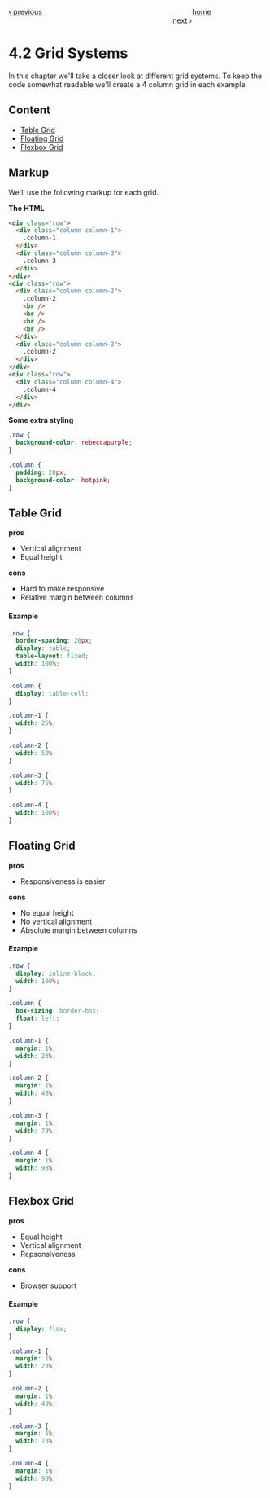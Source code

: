 [‹ previous](./4.1-Media-Queries.md)
&nbsp;&nbsp;&nbsp;&nbsp;&nbsp;&nbsp;&nbsp;&nbsp;&nbsp;&nbsp;&nbsp;&nbsp;&nbsp;&nbsp;&nbsp;&nbsp;&nbsp;&nbsp;&nbsp;&nbsp;&nbsp;&nbsp;&nbsp;&nbsp;&nbsp;&nbsp;&nbsp;&nbsp;&nbsp;&nbsp;&nbsp;&nbsp;&nbsp;&nbsp;&nbsp;&nbsp;&nbsp;&nbsp;&nbsp;&nbsp;&nbsp;&nbsp;&nbsp;&nbsp;&nbsp;&nbsp;&nbsp;&nbsp;&nbsp;&nbsp;&nbsp;&nbsp;&nbsp;&nbsp;&nbsp;&nbsp;&nbsp;&nbsp;&nbsp;&nbsp;&nbsp;&nbsp;&nbsp;&nbsp;&nbsp;&nbsp;&nbsp;&nbsp;&nbsp;&nbsp;&nbsp;&nbsp;&nbsp;
[home](../../README.md)
&nbsp;&nbsp;&nbsp;&nbsp;&nbsp;&nbsp;&nbsp;&nbsp;&nbsp;&nbsp;&nbsp;&nbsp;&nbsp;&nbsp;&nbsp;&nbsp;&nbsp;&nbsp;&nbsp;&nbsp;&nbsp;&nbsp;&nbsp;&nbsp;&nbsp;&nbsp;&nbsp;&nbsp;&nbsp;&nbsp;&nbsp;&nbsp;&nbsp;&nbsp;&nbsp;&nbsp;&nbsp;&nbsp;&nbsp;&nbsp;&nbsp;&nbsp;&nbsp;&nbsp;&nbsp;&nbsp;&nbsp;&nbsp;&nbsp;&nbsp;&nbsp;&nbsp;&nbsp;&nbsp;&nbsp;&nbsp;&nbsp;&nbsp;&nbsp;&nbsp;&nbsp;&nbsp;&nbsp;&nbsp;&nbsp;&nbsp;&nbsp;&nbsp;&nbsp;&nbsp;&nbsp;&nbsp;&nbsp;&nbsp;&nbsp;&nbsp;&nbsp;&nbsp;&nbsp;&nbsp;&nbsp;
[next ›](./4.3-Responsive-Grid.md)

# 4.2 Grid Systems

In this chapter we'll take a closer look at different grid systems. To keep the code somewhat readable we'll create a 4 column grid in each example.

## Content

- [Table Grid](#table-grid)
- [Floating Grid](#floating-grid)
- [Flexbox Grid](#flexbox-grid)


## Markup

We'll use the following markup for each grid.


**The HTML**
```html
<div class="row">
  <div class="column column-1">
    .column-1
  </div>
  <div class="column column-3">
    .column-3
  </div>
</div>
<div class="row">
  <div class="column column-2">
    .column-2
    <br />
    <br />
    <br />
    <br />
  </div>
  <div class="column column-2">
    .column-2
  </div>
</div>
<div class="row">
  <div class="column column-4">
    .column-4
  </div>
</div>
```

**Some extra styling**
```css
.row {
  background-color: rebeccapurple;
}

.column {
  padding: 20px;
  background-color: hotpink;
}
```

## Table Grid

**pros**
- Vertical alignment
- Equal height

**cons**
- Hard to make responsive
- Relative margin between columns

#### Example

```css
.row {
  border-spacing: 20px;
  display: table;
  table-layout: fixed;
  width: 100%;
}

.column {
  display: table-cell;
}

.column-1 {
  width: 25%;
}

.column-2 {
  width: 50%;
}

.column-3 {
  width: 75%;
}

.column-4 {
  width: 100%;
}
```

## Floating Grid

**pros**
- Responsiveness is easier

**cons**
- No equal height
- No vertical alignment
- Absolute margin between columns

#### Example

```css
.row {
  display: inline-block;
  width: 100%;
}

.column {
  box-sizing: border-box;
  float: left;
}

.column-1 {
  margin: 1%;
  width: 23%;
}

.column-2 {
  margin: 1%;
  width: 48%;
}

.column-3 {
  margin: 1%;
  width: 73%;
}

.column-4 {
  margin: 1%;
  width: 98%;
}
```

## Flexbox Grid

**pros**
- Equal height
- Vertical alignment
- Repsonsiveness

**cons**
- Browser support

#### Example

```css
.row {
  display: flex;
}

.column-1 {
  margin: 1%;
  width: 23%;
}

.column-2 {
  margin: 1%;
  width: 48%;
}

.column-3 {
  margin: 1%;
  width: 73%;
}

.column-4 {
  margin: 1%;
  width: 98%;
}
```
